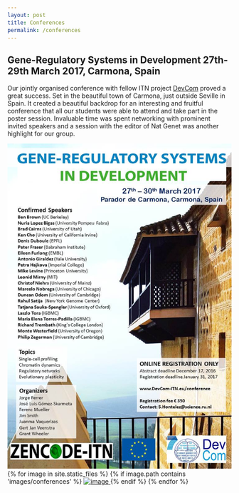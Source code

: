 ```yaml
---
layout: post
title: Conferences
permalink: /conferences
---
```


## Gene-Regulatory Systems in Development 27th-29th March 2017, Carmona, Spain

Our jointly organised conference with fellow ITN project [DevCom](https://www.devcom-itn.eu/) proved a great success. Set in the beautiful town of Carmona, just outside Seville in Spain. It created a beautiful backdrop for an interesting and fruitful conference that all our students were able to attend and take part in the poster session. Invaluable time was spent networking with prominent invited speakers and a session with the editor of Nat Genet was another highlight for our group.

<div class="image-gallery-lg d-flex flex-row flex-wrap justify-content-center">
<a href="library/images/carmona-poster.jpg" class="item" data-toggle="lightbox" data-gallery="gallery">
<img src="library/images/carmona-poster.jpg" alt="image" class="post-image-lg inline-block" />
</a>
{% for image in site.static_files %}
{% if image.path contains 'images/conferences' %}
<a href="{{ image.path }}" class="item" data-toggle="lightbox" data-gallery="gallery">
<img src="{{ image.path }}" alt="image" class="post-image inline-block" />
</a>
{% endif %}
{% endfor %}
</div>

